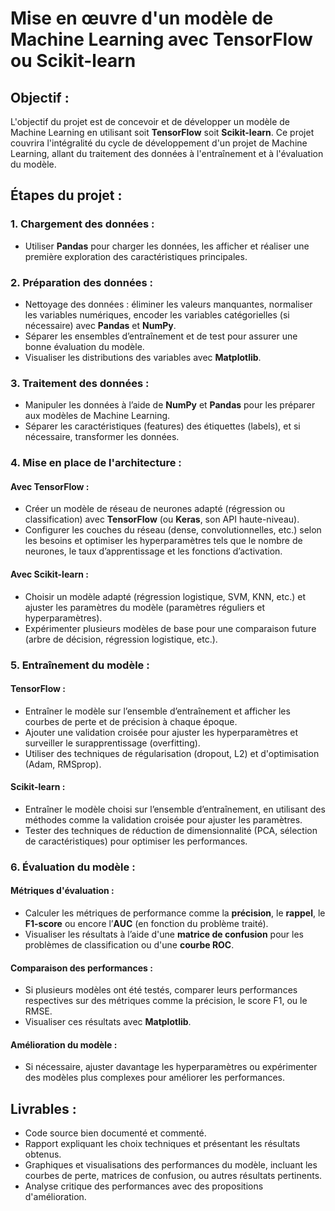 # Mise en œuvre d'un modèle de Machine Learning avec TensorFlow ou Scikit-learn

## Objectif :
L'objectif du projet est de concevoir et de développer un modèle de Machine Learning en utilisant soit **TensorFlow** soit **Scikit-learn**. Ce projet couvrira l'intégralité du cycle de développement d'un projet de Machine Learning, allant du traitement des données à l'entraînement et à l'évaluation du modèle.

## Étapes du projet :

### 1. Chargement des données :
- Utiliser **Pandas** pour charger les données, les afficher et réaliser une première exploration des caractéristiques principales.

### 2. Préparation des données :
- Nettoyage des données : éliminer les valeurs manquantes, normaliser les variables numériques, encoder les variables catégorielles (si nécessaire) avec **Pandas** et **NumPy**.
- Séparer les ensembles d’entraînement et de test pour assurer une bonne évaluation du modèle.
- Visualiser les distributions des variables avec **Matplotlib**.

### 3. Traitement des données :
- Manipuler les données à l’aide de **NumPy** et **Pandas** pour les préparer aux modèles de Machine Learning.
- Séparer les caractéristiques (features) des étiquettes (labels), et si nécessaire, transformer les données.

### 4. Mise en place de l'architecture :

#### Avec TensorFlow :
- Créer un modèle de réseau de neurones adapté (régression ou classification) avec **TensorFlow** (ou **Keras**, son API haute-niveau).
- Configurer les couches du réseau (dense, convolutionnelles, etc.) selon les besoins et optimiser les hyperparamètres tels que le nombre de neurones, le taux d’apprentissage et les fonctions d’activation.

#### Avec Scikit-learn :
- Choisir un modèle adapté (régression logistique, SVM, KNN, etc.) et ajuster les paramètres du modèle (paramètres réguliers et hyperparamètres).
- Expérimenter plusieurs modèles de base pour une comparaison future (arbre de décision, régression logistique, etc.).

### 5. Entraînement du modèle :

#### TensorFlow :
- Entraîner le modèle sur l’ensemble d’entraînement et afficher les courbes de perte et de précision à chaque époque.
- Ajouter une validation croisée pour ajuster les hyperparamètres et surveiller le surapprentissage (overfitting).
- Utiliser des techniques de régularisation (dropout, L2) et d'optimisation (Adam, RMSprop).

#### Scikit-learn :
- Entraîner le modèle choisi sur l’ensemble d’entraînement, en utilisant des méthodes comme la validation croisée pour ajuster les paramètres.
- Tester des techniques de réduction de dimensionnalité (PCA, sélection de caractéristiques) pour optimiser les performances.

### 6. Évaluation du modèle :

#### Métriques d'évaluation :
- Calculer les métriques de performance comme la **précision**, le **rappel**, le **F1-score** ou encore l’**AUC** (en fonction du problème traité).
- Visualiser les résultats à l’aide d'une **matrice de confusion** pour les problèmes de classification ou d'une **courbe ROC**.

#### Comparaison des performances :
- Si plusieurs modèles ont été testés, comparer leurs performances respectives sur des métriques comme la précision, le score F1, ou le RMSE.
- Visualiser ces résultats avec **Matplotlib**.

#### Amélioration du modèle :
- Si nécessaire, ajuster davantage les hyperparamètres ou expérimenter des modèles plus complexes pour améliorer les performances.

## Livrables :
- Code source bien documenté et commenté.
- Rapport expliquant les choix techniques et présentant les résultats obtenus.
- Graphiques et visualisations des performances du modèle, incluant les courbes de perte, matrices de confusion, ou autres résultats pertinents.
- Analyse critique des performances avec des propositions d'amélioration.